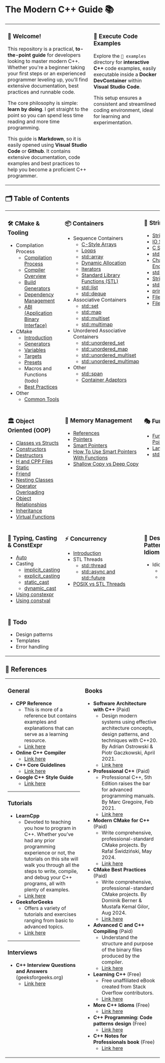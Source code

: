 # The Modern C++ Guide 📚

<table width="100%" style="border: none;">
<tr style="vertical-align: top;">
<td width="50%">

### 👋 Welcome!

This repository is a practical, **to-the-point guide** for developers looking to master modern C++. Whether you're a beginner taking your first steps or an experienced programmer leveling up, you'll find extensive documentation, best practices and runnable code.

The core philosophy is simple: **learn by doing**. I get straight to the point so you can spend less time reading and more time programming.

This guide is **Markdown**, so it is easily opened using **Visual Studio Code** or **Github**. It contains extensive documentation, code examples and best practices to help you become a proficient C++ programmer.
</td>

<td width="40%">

### 🚀 Execute Code Examples 

Explore the `📁 examples` directory for **interactive C++** code examples, easily executable inside a **Docker DevContainer** within **Visual Studio Code**. 

This setup ensures a consistent and streamlined coding environment, ideal for learning and experimentation.

</td>
</tr>
</table>

## 🗂️ Table of Contents 

<table width="100%" style="border: none;">
<tr style="vertical-align: top;">
<td width="33%">

### 🛠️ CMake & Tooling

- Compilation Process
  - [Compilation Process](./guide/tools/compilation/compilation_process.md)
  - [Compiler Overview](./guide/tools/compilation/compilers.md)
  - [Build Generators](./guide/tools/compilation/build_generators.md)
  - [Dependency Management](./guide/tools/compilation/dependency_management.md)
  - [ABI (Application Binary Interface)](./guide/tools/compilation/abi.md)
- CMake
  - [Introduction](./guide/tools/cmake/introduction.md)
  - [Generators](./guide/tools/cmake/generators.md)
  - [Variables](./guide/tools/cmake/variables.md)
  - [Targets](./guide/tools/cmake/targets.md)
  - [Presets](./guide/tools/cmake/cmakepresets.md)
  - Macros and Functions (todo)
  - [Best Practices](./guide/tools/cmake/best_practices.md)
- Other
  - [Common Tools](./guide/tools/clang/tooling.md)

</td>
<td width="33%">

### 📦 Containers

- Sequence Containers
  - [C-Style Arrays](./guide/containers/sequence/c_style_arrays.md)
  - [Loops](./guide/containers/sequence/loops.md)
  - [std::array](./guide/containers/sequence/std_array.md)
  - [Dynamic Allocation](./guide/containers/sequence/dynamic_allocation.md)
  - [Iterators](./guide/containers/sequence/iterators.md)
  - [Standard Library Functions (STL)](./guide/containers/sequence/standard_library_functions.md)
  - [std::list](./guide/containers/sequence/std_list.md)
  - [std::deque](./guide/containers/sequence/std_deque.md)
- Associative Containers
  - [std::set](./guide/containers/associative/std_set.md)
  - [std::map](./guide/containers/associative/std_map.md)
  - [std::multiset](./guide/containers/associative/std_multiset.md)
  - [std::multimap](./guide/containers/associative/std_multimap.md)
- Unordered Associative Containers
  - [std::unordered_set](./guide/containers/unordered_associative/std_unordered_set.md)
  - [std::unordered_map](./guide/containers/unordered_associative/std_unordered_map.md)
  - [std::unordered_multiset](./guide/containers/unordered_associative/std_unordered_multiset.md)
  - [std::unordered_multimap](./guide/containers/unordered_associative/std_unordered_multimap.md)
- Other
  - [std::span](./guide/containers/std_span.md)
  - [Container Adaptors](./guide/containers/container_adaptors.md)

</td>
<td width="33%">

### 📜 Strings

- [String Literals](./guide/strings/string_literals.md)
- [IO Streams](./guide/strings/io_streams.md)
- [C Style Strings](./guide/strings/c_style_strings.md)
- [std::string](./guide/strings/std_string.md)
- [Character Encoding](./guide/strings/character_encoding.md)
- [std::string_view](./guide/strings/string_view.md)
- [String Streams](./guide/strings/string_streams.md)
- [std::format](./guide/strings/std_format.md)
- [printf](./guide/strings/printf.md)
- [File IO](./guide/strings/file_io.md)
- [File Streams](./guide/strings/file_streams.md)

</td>
</tr>
<tr style="vertical-align: top;">
<td>

### 🏛️ Object Oriented (OOP)

- [Classes vs Structs](./guide/oop/classes_vs_structs.md)
- [Constructors](./guide/oop/constructors.md)
- [Destructors](./guide/oop/destructors.md)
- [H and CPP Files](./guide/oop/h_and_cpp_files.md)
- [Static](./guide/oop/static.md)
- [Friend](./guide/oop/friend.md)
- [Nesting Classes](./guide/oop/nesting_classes.md)
- [Operator Overloading](./guide/oop/operator_overloading/_index.md)
- [Object Relationships](./guide/oop/object_relationships.md)
- [Inheritance](./guide/oop/inheritance/_index.md)
- [Virtual Functions](./guide/oop/virtual_functions/_index.md)

</td>
<td>

### 🧠 Memory Management

- [References](./guide/memory/references.md)
- [Pointers](./guide/memory/pointers.md)
- [Smart Pointers](./guide/memory/smart_pointers.md)
- [How To Use Smart Pointers With Functions](./guide/memory/smart_pointers_in_functions.md)
- [Shallow Copy vs Deep Copy](./guide/memory/shallow_copy_vs_deep_copy.md)

</td>
<td>

### 🎭 Functions

- [Function Pointers](./guide/functions/function_pointers.md)
- [Lambdas](./guide/functions/lambdas.md)
- [std::function](./guide/functions/std_function.md)

</td>
</tr>
<tr style="vertical-align: top;">
<td>

### 🔗 Typing, Casting & ConstExpr

- [Auto](./guide/typing/auto.md)
- Casting
  - [implicit_casting](./guide/typing/casting/implicit_casting.md)
  - [explicit_casting](./guide/typing/casting/explicit_casting.md)
  - [static_cast](./guide/typing/casting/static_cast.md)
  - [dynamic_cast](./guide/typing/casting/dynamic_cast.md)
- [Using constexpr](./guide/typing/using_constexpr.md)
- [Using constval](./guide/typing/using_constval.md)

</td>
<td>

### ⚡ Concurrency
- [Introduction](./guide/concurrency/introduction.md)
- STL Threads
  - [std::thread](./guide/concurrency/stl_threads/thread.md)
  - [std::async and std::future](./guide/concurrency/stl_threads/async_and_future.md)
- [POSIX vs STL Threads](./guide/concurrency/posix_vs_stl_threads.md)
</td>
<td>

### 🎨 Design Patterns & Idioms
- Idioms
  - [RAII](./guide/design_patterns/raii.md)
  - [PIMPL](./guide/design_patterns/pimpl.md)

</td>
</tr>
<tr style="vertical-align: top;">
<td colspan="3">

### 🚧 Todo
- Design patterns
- Templates
- Error handling

</td>
</tr>
</table>

## 📍 References

<table width="100%" style="border: none;">
<tr style="vertical-align: top;">
<td width="50%">

### General

- **CPP Reference**
    - This is more of a reference but contains examples and explanations that can serve as a learning resource.
    - [Link here](https://en.cppreference.com/w/)
- **Online C++ Compiler**
    - [Link here](https://www.tutorialspoint.com/compile_cpp_online.php)
- **C++ Core Guidelines**
  - [Link here](http://isocpp.github.io/CppCoreGuidelines/CppCoreGuidelines)
- **Google C++ Style Guide**
  - [Link here](https://google.github.io/styleguide/cppguide.html)

---

### Tutorials

- **LearnCpp**
    - Devoted to teaching you how to program in C++. Whether you’ve had any prior programming experience or not, the tutorials on this site will walk you through all the steps to write, compile, and debug your C++ programs, all with plenty of examples.
    - [Link here](https://www.learncpp.com/)
- **GeeksforGeeks**
    - Offers a variety of tutorials and exercises ranging from basic to advanced topics.
    - [Link here](https://www.geeksforgeeks.org/c-plus-plus/?ref=shm_outind)

---

### Interviews

- **C++ Interview Questions and Answers** (geeksforgeeks.org)
  - [Link here](https://www.geeksforgeeks.org/cpp-interview-questions/)

</td>
<td width="50%">

### Books

- **Software Architecture with C++** (Paid)
  - Design modern systems using effective architecture concepts, design patterns, and techniques with C++20. By Adrian Ostrowski & Piotr Gaczkowski, April 2021.
  - [Link here](https://www.packtpub.com/product/software-architecture-with-c/9781838554590)
- **Professional C++** (Paid)
  - Professional C++, 5th Edition raises the bar for advanced programming manuals. By Marc Gregoire, Feb 2021.
  - [Link here](https://www.amazon.com.be/-/en/Marc-Gregoire/dp/1119695406)
- **Modern CMake for C++** (Paid)
  - Write comprehensive, professional-standard CMake projects. By Rafal Świdziński, May 2024.
  - [Link here](https://www.packtpub.com/en-be/product/modern-cmake-for-c-9781805123361)
- **CMake Best Practices** (Paid)
  - Write comprehensive, professional-standard CMake projects. By Dominik Berner & Mustafa Kemal Gilor, Aug 2024.
  - [Link here](https://www.packtpub.com/en-be/product/cmake-best-practices-9781835880654)
- **Advanced C and C++ Compiling** (Paid)
  - Understand the structure and purpose of the binary files produced by the compiler.
  - [Link here](https://www.amazon.com/Advanced-C-Compiling-Milan-Stevanovic/dp/1430266678)
- **Learning C++** (Free)
  - Free unaffiliated eBook created from Stack Overflow contributors.
  - [Link here](https://riptutorial.com/Download/cplusplus.pdf)
- **More C++ Idioms** (Free)
  - [Link here](https://en.wikibooks.org/wiki/More_C%2B%2B_Idioms)
- **C++ Programming: Code patterns design** (Free)
  - [Link here](https://en.wikibooks.org/wiki/C%2B%2B_Programming/Code/Design_Patterns)
- **C++ Notes for Professionals book** (Free)
  - [Link here](https://goalkicker.com/CPlusPlusBook/)

</td>
</tr>
</table>